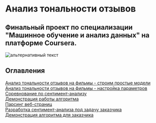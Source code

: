 <h1> Анализ тональности отзывов </h1>
<h2> Финальный проект по специализации "Машинное обучение и анализ данных" на платформе Coursera. </h2>

<img src="https://camo.githubusercontent.com/d720ccf9a04f4893a3dc8d7f6e88a96bef2b03e3/68747470733a2f2f6873746f2e6f72672f66696c65732f3634362f6638662f3337352f36343666386633373565373134303061623533353733346463366365396634652e6a7067" alt="альтернативный текст">

<h2> Оглавления </h2>
<a href = "https://github.com/Kuksha/Sentiment_analysis/tree/master/task_1" >Анализ тональности отзывов на фильмы - строим простые модели </a> <br>
<a href = "https://github.com/Kuksha/Sentiment_analysis/blob/master/task_2/week_2.ipynb" >Анализ тональности отзывов на фильмы - настройка параметров </a><br>
<a href = "https://github.com/Kuksha/Sentiment_analysis/blob/master/task_3/week_3.ipynb" >Соревнование по сентимент-анализу </a><br>
<a href = "https://github.com/Kuksha/Sentiment_analysis/tree/master/task_4" >Демонстрация работы алгоритма </a><br>
<a href = "https://github.com/Kuksha/Sentiment_analysis/tree/master/task_5">Парсинг веб-страниц </a><br>
<a href = "https://github.com/Kuksha/Sentiment_analysis/blob/master/task_6/week_6.ipynb">Разработка сентимент-анализа под задачу заказчика </a><br>
<a href = "https://github.com/Kuksha/Sentiment_analysis/tree/master/task_7"> Демонстрация алгоритма для заказчика </a>
